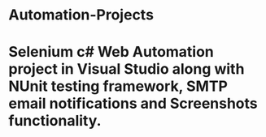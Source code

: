 # Automation-Projects
# Selenium c# Web Automation project in Visual Studio along with NUnit testing framework, SMTP email notifications and Screenshots functionality.
